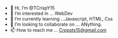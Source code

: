 - 👋 Hi, I’m @TCrispY15
- 👀 I’m interested in ... WebDev
- 🌱 I’m currently learning ...Javascript, HTML, Css
- 💞️ I’m looking to collaborate on ... ANything.
- 📫 How to reach me ... Crppsts15@gmail.com

<!---
TCrispY15/TCrispY15 is a ✨ special ✨ repository because its `README.md` (this file) appears on your GitHub profile.
You can click the Preview link to take a look at your changes.
--->
